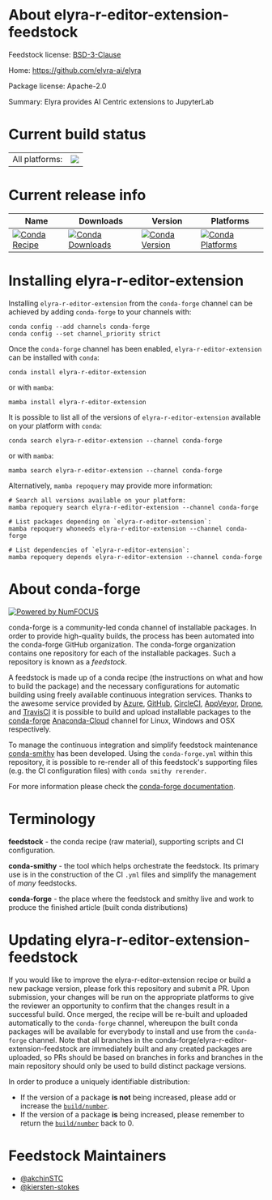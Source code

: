 About elyra-r-editor-extension-feedstock
========================================

Feedstock license: [BSD-3-Clause](https://github.com/conda-forge/elyra-r-editor-extension-feedstock/blob/main/LICENSE.txt)

Home: https://github.com/elyra-ai/elyra

Package license: Apache-2.0

Summary: Elyra provides AI Centric extensions to JupyterLab

Current build status
====================


<table><tr><td>All platforms:</td>
    <td>
      <a href="https://dev.azure.com/conda-forge/feedstock-builds/_build/latest?definitionId=17216&branchName=main">
        <img src="https://dev.azure.com/conda-forge/feedstock-builds/_apis/build/status/elyra-r-editor-extension-feedstock?branchName=main">
      </a>
    </td>
  </tr>
</table>

Current release info
====================

| Name | Downloads | Version | Platforms |
| --- | --- | --- | --- |
| [![Conda Recipe](https://img.shields.io/badge/recipe-elyra--r--editor--extension-green.svg)](https://anaconda.org/conda-forge/elyra-r-editor-extension) | [![Conda Downloads](https://img.shields.io/conda/dn/conda-forge/elyra-r-editor-extension.svg)](https://anaconda.org/conda-forge/elyra-r-editor-extension) | [![Conda Version](https://img.shields.io/conda/vn/conda-forge/elyra-r-editor-extension.svg)](https://anaconda.org/conda-forge/elyra-r-editor-extension) | [![Conda Platforms](https://img.shields.io/conda/pn/conda-forge/elyra-r-editor-extension.svg)](https://anaconda.org/conda-forge/elyra-r-editor-extension) |

Installing elyra-r-editor-extension
===================================

Installing `elyra-r-editor-extension` from the `conda-forge` channel can be achieved by adding `conda-forge` to your channels with:

```
conda config --add channels conda-forge
conda config --set channel_priority strict
```

Once the `conda-forge` channel has been enabled, `elyra-r-editor-extension` can be installed with `conda`:

```
conda install elyra-r-editor-extension
```

or with `mamba`:

```
mamba install elyra-r-editor-extension
```

It is possible to list all of the versions of `elyra-r-editor-extension` available on your platform with `conda`:

```
conda search elyra-r-editor-extension --channel conda-forge
```

or with `mamba`:

```
mamba search elyra-r-editor-extension --channel conda-forge
```

Alternatively, `mamba repoquery` may provide more information:

```
# Search all versions available on your platform:
mamba repoquery search elyra-r-editor-extension --channel conda-forge

# List packages depending on `elyra-r-editor-extension`:
mamba repoquery whoneeds elyra-r-editor-extension --channel conda-forge

# List dependencies of `elyra-r-editor-extension`:
mamba repoquery depends elyra-r-editor-extension --channel conda-forge
```


About conda-forge
=================

[![Powered by
NumFOCUS](https://img.shields.io/badge/powered%20by-NumFOCUS-orange.svg?style=flat&colorA=E1523D&colorB=007D8A)](https://numfocus.org)

conda-forge is a community-led conda channel of installable packages.
In order to provide high-quality builds, the process has been automated into the
conda-forge GitHub organization. The conda-forge organization contains one repository
for each of the installable packages. Such a repository is known as a *feedstock*.

A feedstock is made up of a conda recipe (the instructions on what and how to build
the package) and the necessary configurations for automatic building using freely
available continuous integration services. Thanks to the awesome service provided by
[Azure](https://azure.microsoft.com/en-us/services/devops/), [GitHub](https://github.com/),
[CircleCI](https://circleci.com/), [AppVeyor](https://www.appveyor.com/),
[Drone](https://cloud.drone.io/welcome), and [TravisCI](https://travis-ci.com/)
it is possible to build and upload installable packages to the
[conda-forge](https://anaconda.org/conda-forge) [Anaconda-Cloud](https://anaconda.org/)
channel for Linux, Windows and OSX respectively.

To manage the continuous integration and simplify feedstock maintenance
[conda-smithy](https://github.com/conda-forge/conda-smithy) has been developed.
Using the ``conda-forge.yml`` within this repository, it is possible to re-render all of
this feedstock's supporting files (e.g. the CI configuration files) with ``conda smithy rerender``.

For more information please check the [conda-forge documentation](https://conda-forge.org/docs/).

Terminology
===========

**feedstock** - the conda recipe (raw material), supporting scripts and CI configuration.

**conda-smithy** - the tool which helps orchestrate the feedstock.
                   Its primary use is in the construction of the CI ``.yml`` files
                   and simplify the management of *many* feedstocks.

**conda-forge** - the place where the feedstock and smithy live and work to
                  produce the finished article (built conda distributions)


Updating elyra-r-editor-extension-feedstock
===========================================

If you would like to improve the elyra-r-editor-extension recipe or build a new
package version, please fork this repository and submit a PR. Upon submission,
your changes will be run on the appropriate platforms to give the reviewer an
opportunity to confirm that the changes result in a successful build. Once
merged, the recipe will be re-built and uploaded automatically to the
`conda-forge` channel, whereupon the built conda packages will be available for
everybody to install and use from the `conda-forge` channel.
Note that all branches in the conda-forge/elyra-r-editor-extension-feedstock are
immediately built and any created packages are uploaded, so PRs should be based
on branches in forks and branches in the main repository should only be used to
build distinct package versions.

In order to produce a uniquely identifiable distribution:
 * If the version of a package **is not** being increased, please add or increase
   the [``build/number``](https://docs.conda.io/projects/conda-build/en/latest/resources/define-metadata.html#build-number-and-string).
 * If the version of a package **is** being increased, please remember to return
   the [``build/number``](https://docs.conda.io/projects/conda-build/en/latest/resources/define-metadata.html#build-number-and-string)
   back to 0.

Feedstock Maintainers
=====================

* [@akchinSTC](https://github.com/akchinSTC/)
* [@kiersten-stokes](https://github.com/kiersten-stokes/)

